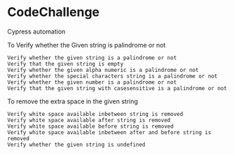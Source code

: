 # CodeChallenge
Cypress automation

To Verify whether the Given string is palindrome or not

	Verify whether the given string is a palindrome or not
    Verify that the given string is empty
    Verify whether the given alpha numeric is a palindrome or not
    Verify whether the special characters string is a palindrome or not
    Verify whether the given number is a palindrome or not
    Verify that the given string with casesensitive is a palindrome or not
    
   
To remove the extra space in the given string

    Verify white space available inbetween string is removed
  	Verify white space available after string is removed
  	Verify white space available before string is removed
    Verify white space available inbetween after and before string is removed
    Verify whether the given string is undefined
